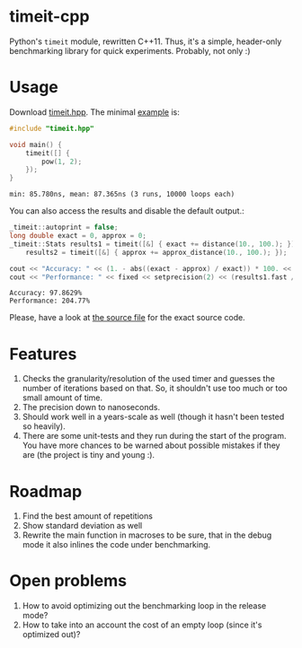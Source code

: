 # timeit-cpp
Python's `timeit` module, rewritten C++11. Thus, it's a simple, header-only benchmarking library for quick experiments. Probably, not only :)

# Usage
Download [timeit.hpp](timeit/timeit.hpp).
The minimal [example](example1_simple/example1_simple.cpp) is:
```cpp
#include "timeit.hpp"

void main() {
    timeit([] { 
    	pow(1, 2);
    });
}
```
`min: 85.780ns, mean: 87.365ns (3 runs, 10000 loops each)` 

You can also access the results and disable the default output.:
```cpp
_timeit::autoprint = false;
long double exact = 0, approx = 0;
_timeit::Stats results1 = timeit([&] { exact += distance(10., 100.); }),
    results2 = timeit([&] { approx += approx_distance(10., 100.); });

cout << "Accuracy: " << (1. - abs((exact - approx) / exact)) * 100. << "%" << endl;
cout << "Performance: " << fixed << setprecision(2) << (results1.fast / results2.fast)*100. << "%" << endl;
```

```
Accuracy: 97.8629%
Performance: 204.77%
```

Please, have a look at [the source file](example2_manual_output/example2_manual_output.cpp) for the exact source code.

# Features
1. Checks the granularity/resolution of the used timer and guesses the number of iterations based on that. So, it shouldn't use too much or too small amount of time.
2. The precision down to nanoseconds.
3. Should work well in a years-scale as well (though it hasn't been tested so heavily).
4. There are some unit-tests and they run during the start of the program. You have more chances to be warned about possible mistakes if they are (the project is tiny and young :).

# Roadmap
1. Find the best amount of repetitions
2. Show standard deviation as well
3. Rewrite the main function in macroses to be sure, that in the debug mode it also inlines the code under benchmarking.

# Open problems
1. How to avoid optimizing out the benchmarking loop in the release mode?
2. How to take into an account the cost of an empty loop (since it's optimized out)?